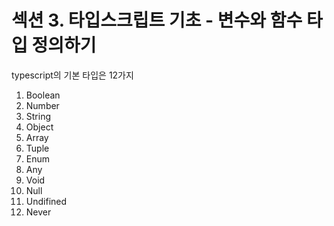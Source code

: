 # 섹션 3. 타입스크립트 기초 - 변수와 함수 타입 정의하기

typescript의 기본 타입은 12가지

  1. Boolean
  2. Number
  3. String
  4. Object
  5. Array
  6. Tuple
  7. Enum
  8. Any
  9. Void
  10. Null
  11. Undifined
  12. Never


